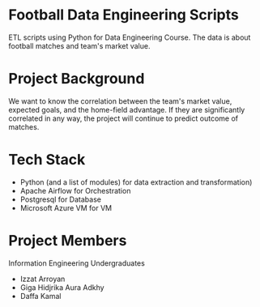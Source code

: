 # Football Data Engineering Scripts
ETL scripts using Python for Data Engineering Course. The data is about football matches and team's market value.

# Project Background
We want to know the correlation between the team's market value, expected goals, and the home-field advantage. If they are significantly correlated in any way, the project will continue to predict outcome of matches.

# Tech Stack
- Python (and a list of modules) for data extraction and transformation)
- Apache Airflow for Orchestration
- Postgresql for Database
- Microsoft Azure VM for VM

# Project Members
Information Engineering Undergraduates
- Izzat Arroyan
- Giga Hidjrika Aura Adkhy
- Daffa Kamal
